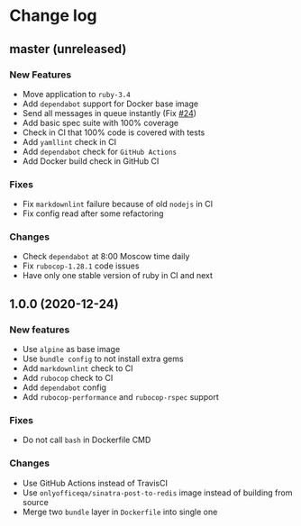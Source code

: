 # Change log

## master (unreleased)

### New Features

* Move application to `ruby-3.4`
* Add `dependabot` support for Docker base image
* Send all messages in queue instantly
  (Fix [#24](https://github.com/ONLYOFFICE-QA/redis-to-telegram/issues/24))
* Add basic spec suite with 100% coverage
* Check in CI that 100% code is covered with tests
* Add `yamllint` check in CI
* Add `dependabot` check for `GitHub Actions`
* Add Docker build check in GitHub CI

### Fixes

* Fix `markdownlint` failure because of old `nodejs` in CI
* Fix config read after some refactoring

### Changes

* Check `dependabot` at 8:00 Moscow time daily
* Fix `rubocop-1.28.1` code issues
* Have only one stable version of ruby in CI and next

## 1.0.0 (2020-12-24)

### New features

* Use `alpine` as base image
* Use `bundle config` to not install extra gems
* Add `markdownlint` check to CI
* Add `rubocop` check to CI
* Add `dependabot` config
* Add `rubocop-performance` and `rubocop-rspec` support

### Fixes

* Do not call `bash` in Dockerfile CMD

### Changes

* Use GitHub Actions instead of TravisCI
* Use `onlyofficeqa/sinatra-post-to-redis` image instead of building from source
* Merge two `bundle` layer in `Dockerfile` into single one
